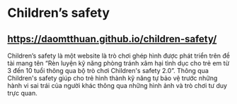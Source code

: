 # Children’s safety
https://daomtthuan.github.io/children-safety/
---------------------------
Children’s safety là một website là trò chơi ghép hình được phát triển trên đề tài mang tên “Rèn luyện kỹ năng phòng tránh xâm hại tình dục cho trẻ em từ 3 đến 10 tuổi thông qua bộ trò chơi Children's safety 2.0”. Thông qua Children's safety giúp cho trẻ hình thành kỹ năng tự bảo vệ trước những hành vi sai trái của người khác thông qua những hình ảnh và trò chơi tư duy trực quan.
